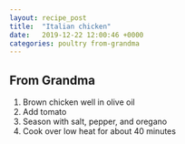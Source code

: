 ```yaml
---
layout: recipe_post
title:  "Italian chicken"
date:   2019-12-22 12:00:46 +0000
categories: poultry from-grandma
---
```


## From Grandma
1. Brown chicken well in olive oil
2. Add tomato
3. Season with salt, pepper, and oregano
4. Cook over low heat for about 40 minutes